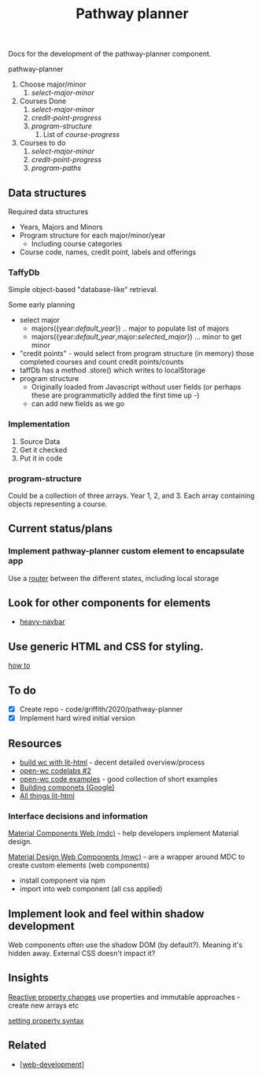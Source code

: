 ﻿---
backlinks:
- title: Web development
  url: /memex/sense/Web-development/web-development.html
title: Pathway planner
---
Docs for the development of the pathway-planner component.

pathway-planner
1. Choose major/minor 
   1. *select-major-minor*
2. Courses Done
   1. *select-major-minor*
   2. *credit-point-progress*
   3. *program-structure*
      1. List of *course-progress*
3. Courses to do
   1. *select-major-minor*
   2. *credit-point-progress*
   3. *program-paths*

## Data structures

Required data structures
- Years, Majors and Minors
- Program structure for each major/minor/year
  - Including course categories
- Course code, names, credit point, labels and offerings

### TaffyDb

Simple object-based "database-like" retrieval.

Some early planning
- select major
  - majors({year:*default_year*}) .. major to populate list of majors
  - majors({year:*default_year*,major:*selected_major*}) ... minor to get minor
- "credit points" - would select from program structure (in memory) those completed courses and count credit points/counts
- taffDb has a method .store() which writes to localStorage 
- program structure 
  - Originally loaded from Javascript without user fields (or perhaps these are programmaticlly added the first time up -)
  - can add new fields as we go

### Implementation

1. Source Data
2. Get it checked
3. Put it in code

### program-structure

Could be a collection of three arrays. Year 1, 2, and 3.  Each array containing objects representing a course. 

## Current status/plans


### Implement pathway-planner custom element to encapsulate app

Use a [router](https://www.kevinsimper.dk/posts/single-page-app-with-webcomponents-and-router) between the different states, including local storage


## Look for other components for elements

- [heavy-navbar](https://github.com/HeavyLightStudios/heavy-navbar)

## Use generic HTML and CSS for styling. 

[how to](https://www.thinktecture.com/en/web-components/native-web-components-without-framework/#how-to-style-your-web-component)

## To do

- [X] Create repo - code/griffith/2020/pathway-planner
- [X] Implement hard wired initial version

## Resources

- [build wc with lit-html](https://dev.to/bennypowers/lets-build-web-components-part-5-litelement-906) - decent detailed overview/process
- [open-wc codelabs #2](https://open-wc.org/codelabs/basics/lit-html.html?index=/codelabs/#2)
- [open-wc code examples](https://open-wc.org/developing/code-examples.html) - good collection of short examples
- [Building componets (Google)](https://developers.google.com/web/fundamentals/web-components/)
- [All things lit-html](https://github.com/web-padawan/awesome-lit-html)

### Interface decisions and information

[Material Components Web (mdc)](https://github.com/material-components/material-components-web) - help developers implement Material design.

[Material Design Web Components (mwc)](https://github.com/material-components/material-components-web-components) - are a wrapper around MDC to create custom elements (web components)

- install component via npm
- import into web component (all css applied)

## Implement look and feel within shadow development

Web components often use the shadow DOM (by default?). Meaning it's hidden away. External CSS doesn't impact it?



## Insights

[Reactive property changes](https://open-wc.org/codelabs/basics/lit-html.html?index=/codelabs/#7) use properties and immutable approaches - create new arrays etc

[setting property syntax](https://open-wc.org/codelabs/basics/lit-html.html?index=/codelabs/#9)

## Related

- [[web-development]]


[//begin]: # "Autogenerated link references for markdown compatibility"
[web-development]: web-development "Web development"
[//end]: # "Autogenerated link references"